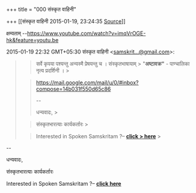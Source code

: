 +++
title = "000 संस्कृत वाहिनी"

+++
[[संस्कृत वाहिनी	2015-01-19, 23:24:35 [Source](https://groups.google.com/g/samskrita/c/-Hl2TN6NwG4)]]



क्षम्यताम् --<https://www.youtube.com/watch?v=imqVrOGE-hk&feature=youtu.be>  

  

2015-01-19 22:32 GMT+05:30 संस्कृत वाहिनी \<[samskrit...@gmail.com]()\>:  

> 
> >   
> > 
> > सर्वे कृपया पश्यन्तु अन्यस्मै प्रेषयन्तु च । संस्कृतभाषायाम् > "**अष्टावक्र"** - पाण्चालिका नृत्य प्रदर्शिनी । >
> 
> > 
> >   
> > 
> > 
> > <https://mail.google.com/mail/u/0/#inbox?compose=14b031f550d65c86>  
> > 
> > --  
> > 
> > 
> > 
> > 
> > 
> > 
> > धन्यवादः, >
> 
> > 
> > 
> > 
> > 
> > संस्कृतभारत्याः कार्यकर्तारः >
> 
> > 
> > 
> > 
> > 
> > Interested in Spoken Samskritam ?– [**click > here**](https://plus.google.com/u/1/events/c1kmqj82c796jm2v86iqsfpqqro) >
> 
> > 
> > 
> > 
> > 
> > 
> > 
> > 
> > 
> > 

  
  

  

--  



धन्यवादः,



संस्कृतभारत्याः कार्यकर्तारः



Interested in Spoken Samskritam ?– [**click here**](https://plus.google.com/u/1/events/c1kmqj82c796jm2v86iqsfpqqro)





